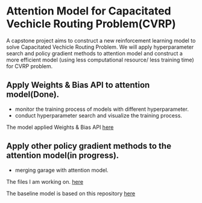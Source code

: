 # Attention Model for Capacitated Vechicle Routing Problem(CVRP)
A capstone project aims to construct a new reinforcement learning model to solve Capacitated Vechicle Routing Problem.
We will apply hyperparameter search and policy gradient methods to attention model and construct a more efficient model (using less computational resource/ less training time) for CVRP problem.


## Apply Weights & Bias API to attention model(Done). 
- monitor the training process of models with different hyperparameter.
- conduct hyperparameter search and visualize the training process.  

The model applied Weights & Bias API [here](https://github.com/angela18199/CVRP_RL_Capstone/tree/main/hyper_attention)



## Apply other policy gradient methods to the attention model(in progress).     
- merging garage with attention model.  

The files I am working on. [here](https://github.com/angela18199/CVRP_RL_Capstone/tree/main/garage_attention)



The baseline model is based on this repository [here](https://github.com/wouterkool/attention-learn-to-route)
